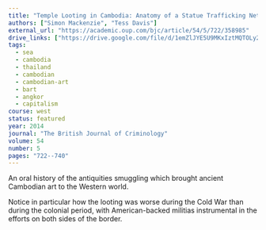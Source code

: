```yaml
---
title: "Temple Looting in Cambodia: Anatomy of a Statue Trafficking Network"
authors: ["Simon Mackenzie", "Tess Davis"]
external_url: "https://academic.oup.com/bjc/article/54/5/722/358985"
drive_links: ["https://drive.google.com/file/d/1emZlJYE5U9MKxIztMQTOLy2K8rzG5c82/view?usp=drivesdk"]
tags: 
  - sea
  - cambodia
  - thailand
  - cambodian
  - cambodian-art
  - bart
  - angkor
  - capitalism
course: west
status: featured
year: 2014
journal: "The British Journal of Criminology"
volume: 54
number: 5
pages: "722--740"
---
```


An oral history of the antiquities smuggling which brought ancient Cambodian art to the Western world.

Notice in particular how the looting was worse during the Cold War than during the colonial period, with American-backed militias instrumental in the efforts on both sides of the border.

